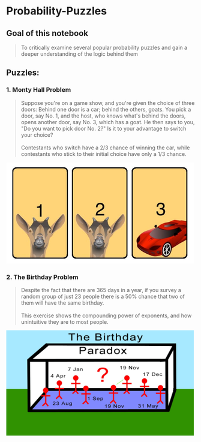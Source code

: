 # Probability-Puzzles

## Goal of this notebook
> To critically examine several popular probability puzzles and gain a deeper understanding of the logic behind them

## Puzzles:
### 1. Monty Hall Problem
> Suppose you're on a game show, and you're given the choice of three doors: Behind one door is a car; behind the others, goats. You pick a door, say No. 1, and the host, who knows what's behind the doors, opens another door, say No. 3, which has a goat. He then says to you, "Do you want to pick door No. 2?" Is it to your advantage to switch your choice?
<br> <br> Contestants who switch have a 2/3
chance of winning the car, while contestants who stick to their initial choice have only a 1/3 chance.

<img src="Images/Monty Hall.jpg" width="500">

### 2. The Birthday Problem 
> Despite the fact that there are 365 days in a year, if you survey a random group of just 23 people there is a 50% chance that two of them will have the same birthday. <br><br> This exercise shows the compounding power of exponents, and how unintuitive they are to most people.

<img src="Images/Birthday Paradox.jpg" width="500">
